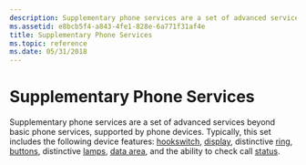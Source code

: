 ```yaml
---
description: Supplementary phone services are a set of advanced services beyond basic phone services, supported by phone devices.
ms.assetid: e8bcb5f4-a843-4fe1-828e-6a771f31af4e
title: Supplementary Phone Services
ms.topic: reference
ms.date: 05/31/2018
---
```


# Supplementary Phone Services

Supplementary phone services are a set of advanced services beyond basic phone services, supported by phone devices. Typically, this set includes the following device features: [hookswitch](/previous-versions/windows/desktop/legacy/ms725202(v=vs.85)), [display](/previous-versions/windows/desktop/legacy/ms725186(v=vs.85)), distinctive [ring](/previous-versions/windows/desktop/legacy/ms725264(v=vs.85)), [buttons](buttons.md), distinctive [lamps](/previous-versions/windows/desktop/legacy/ms725210(v=vs.85)), [data area](/previous-versions/windows/desktop/legacy/ms725182(v=vs.85)), and the ability to check call [status](/previous-versions/windows/desktop/legacy/ms725508(v=vs.85)).

 

 
